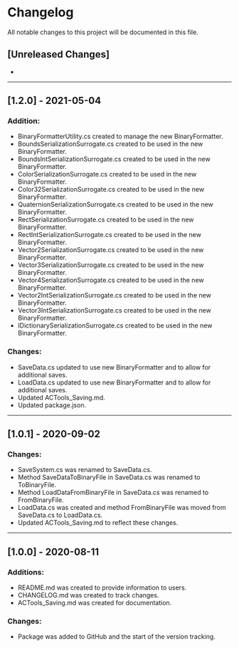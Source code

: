 # Changelog
<p>All notable changes to this project will be documented in this file.</p>

## [Unreleased Changes]
<ul>
	<li> </il>
</ul>
<hr/>

## [1.2.0] - 2021-05-04

### Addition:
<ul>
	<li>BinaryFormatterUtility.cs created to manage the new BinaryFormatter.</il>
	<li>BoundsSerializationSurrogate.cs created to be used in the new BinaryFormatter.</il>
	<li>BoundsIntSerializationSurrogate.cs created to be used in the new BinaryFormatter.</il>
	<li>ColorSerializationSurrogate.cs created to be used in the new BinaryFormatter.</il>
	<li>Color32SerializationSurrogate.cs created to be used in the new BinaryFormatter.</il>
	<li>QuaternionSerializationSurrogate.cs created to be used in the new BinaryFormatter.</il>
	<li>RectSerializationSurrogate.cs created to be used in the new BinaryFormatter.</il>
	<li>RectIntSerializationSurrogate.cs created to be used in the new BinaryFormatter.</il>
	<li>Vector2SerializationSurrogate.cs created to be used in the new BinaryFormatter.</il>
	<li>Vector3SerializationSurrogate.cs created to be used in the new BinaryFormatter.</il>
	<li>Vector4SerializationSurrogate.cs created to be used in the new BinaryFormatter.</il>
	<li>Vector2IntSerializationSurrogate.cs created to be used in the new BinaryFormatter.</il>
	<li>Vector3IntSerializationSurrogate.cs created to be used in the new BinaryFormatter.</il>
	<li>IDictionarySerializationSurrogate.cs created to be used in the new BinaryFormatter. </il>
</ul>

### Changes:
<ul>
	<li>SaveData.cs updated to use new BinaryFormatter and to allow for additional saves.</il>
	<li>LoadData.cs updated to use new BinaryFormatter and to allow for additional saves.</il>
	<li>Updated ACTools_Saving.md.</il>
	<li>Updated package.json.</il>
</ul>
<hr/>

## [1.0.1] - 2020-09-02

### Changes:
<ul>
	<li>SaveSystem.cs was renamed to SaveData.cs.</il>
	<li>Method SaveDataToBinaryFile in SaveData.cs was renamed to ToBinaryFile.</il>
	<li>Method LoadDataFromBinaryFile in SaveData.cs was renamed to FromBinaryFile.</il>
	<li>LoadData.cs was created and method FromBinaryFile was moved from SaveData.cs to LoadData.cs.</il>
	<li>Updated ACTools_Saving.md to reflect these changes.</il>
</ul>
<hr/>

## [1.0.0] - 2020-08-11

### Additions:
<ul>
	<li>README.md was created to provide information to users.</il>
	<li>CHANGELOG.md was created to track changes.</il>
	<li>ACTools_Saving.md was created for documentation.</il>
</ul>

### Changes:
<ul>
	<li>Package was added to GitHub and the start of the version tracking.</il>
</ul>